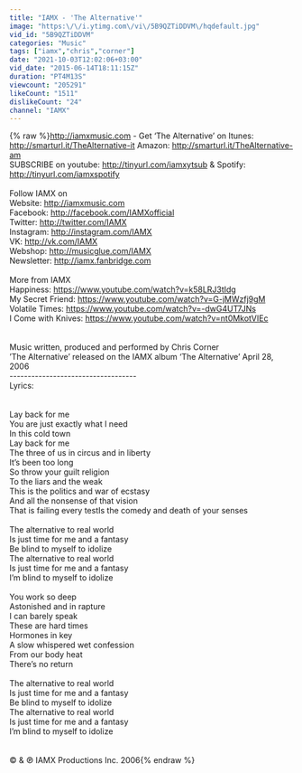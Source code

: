 ```yaml
---
title: "IAMX - 'The Alternative'"
image: "https:\/\/i.ytimg.com\/vi\/5B9QZTiDDVM\/hqdefault.jpg"
vid_id: "5B9QZTiDDVM"
categories: "Music"
tags: ["iamx","chris","corner"]
date: "2021-10-03T12:02:06+03:00"
vid_date: "2015-06-14T18:11:15Z"
duration: "PT4M13S"
viewcount: "205291"
likeCount: "1511"
dislikeCount: "24"
channel: "IAMX"
---
```

{% raw %}<a rel="nofollow" target="blank" href="http://iamxmusic.com">http://iamxmusic.com</a> - Get ‘The Alternative’ on Itunes: <a rel="nofollow" target="blank" href="http://smarturl.it/TheAlternative-it">http://smarturl.it/TheAlternative-it</a> Amazon:  <a rel="nofollow" target="blank" href="http://smarturl.it/TheAlternative-am">http://smarturl.it/TheAlternative-am</a><br />SUBSCRIBE on youtube: <a rel="nofollow" target="blank" href="http://tinyurl.com/iamxytsub">http://tinyurl.com/iamxytsub</a> &amp; Spotify: <a rel="nofollow" target="blank" href="http://tinyurl.com/iamxspotify">http://tinyurl.com/iamxspotify</a><br /><br />Follow IAMX on<br />Website: <a rel="nofollow" target="blank" href="http://iamxmusic.com">http://iamxmusic.com</a><br />Facebook: <a rel="nofollow" target="blank" href="http://facebook.com/IAMXofficial">http://facebook.com/IAMXofficial</a><br />Twitter: <a rel="nofollow" target="blank" href="http://twitter.com/IAMX">http://twitter.com/IAMX</a><br />Instagram: <a rel="nofollow" target="blank" href="http://instagram.com/IAMX">http://instagram.com/IAMX</a><br />VK: <a rel="nofollow" target="blank" href="http://vk.com/IAMX">http://vk.com/IAMX</a><br />Webshop: <a rel="nofollow" target="blank" href="http://musicglue.com/IAMX">http://musicglue.com/IAMX</a><br />Newsletter: <a rel="nofollow" target="blank" href="http://iamx.fanbridge.com">http://iamx.fanbridge.com</a><br /><br />More from IAMX<br />Happiness: <a rel="nofollow" target="blank" href="https://www.youtube.com/watch?v=k58LRJ3tIdg">https://www.youtube.com/watch?v=k58LRJ3tIdg</a><br />My Secret Friend: <a rel="nofollow" target="blank" href="https://www.youtube.com/watch?v=G-jMWzfj9gM">https://www.youtube.com/watch?v=G-jMWzfj9gM</a><br />Volatile Times: <a rel="nofollow" target="blank" href="https://www.youtube.com/watch?v=-dwG4UT7JNs">https://www.youtube.com/watch?v=-dwG4UT7JNs</a><br />I Come with Knives: <a rel="nofollow" target="blank" href="https://www.youtube.com/watch?v=nt0MkotVIEc">https://www.youtube.com/watch?v=nt0MkotVIEc</a><br /><br /><br />Music written,  produced and performed by Chris Corner<br />’The Alternative’ released on the IAMX album ‘The Alternative’ April 28, 2006<br />-----------------------------------<br />Lyrics:<br /><br /><br />Lay back for me<br />You are just exactly what I need<br />In this cold town<br />Lay back for me<br />The three of us in circus and in liberty<br />It’s been too long<br />So throw your guilt religion<br />To the liars and the weak<br />This is the politics and war of ecstasy<br />And all the nonsense of that vision<br />That is failing every testIs the comedy and death of your senses<br /><br />The alternative to real world<br />Is just time for me and a fantasy<br />Be blind to myself to idolize<br />The alternative to real world<br />Is just time for me and a fantasy<br />I’m blind to myself to idolize<br /><br />You work so deep<br />Astonished and in rapture<br />I can barely speak<br />These are hard times<br />Hormones in key<br />A slow whispered wet confession<br />From our body heat<br />There’s no return<br /><br />The alternative to real world<br />Is just time for me and a fantasy<br />Be blind to myself to idolize<br />The alternative to real world<br />Is just time for me and a fantasy<br />I’m blind to myself to idolize<br /><br /><br />© &amp; ℗ IAMX Productions Inc. 2006{% endraw %}
